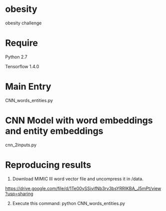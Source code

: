 # obesity
obesity challenge

# Require

Python 2.7

Tensorflow 1.4.0

# Main Entry

CNN_words_entities.py

# CNN Model with word embeddings and entity embeddings

cnn_2inputs.py

# Reproducing results

1. Download MIMIC III word vector file and uncompress it in /data.

https://drive.google.com/file/d/1Te00ySSjyifNb3rv3bsYRRIKBA_J5mPt/view?usp=sharing

2. Execute this command: python CNN_words_entities.py

  

